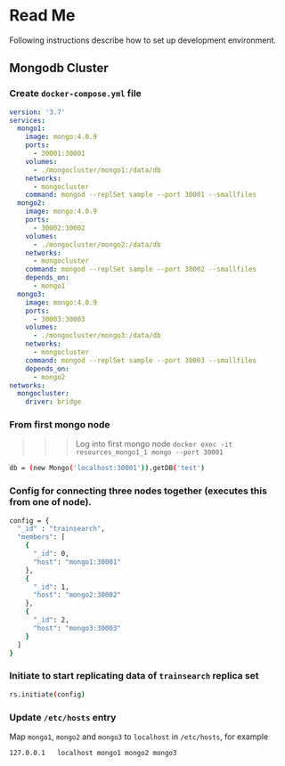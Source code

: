 # Read Me

Following instructions describe how to set up development environment.

## Mongodb Cluster

### Create `docker-compose.yml` file

```yaml
version: '3.7'
services:
  mongo1:
    image: mongo:4.0.9
    ports:
      - 30001:30001
    volumes:
      - ./mongocluster/mongo1:/data/db
    networks:
      - mongocluster
    command: mongod --replSet sample --port 30001 --smallfiles
  mongo2:
    image: mongo:4.0.9
    ports:
      - 30002:30002
    volumes:
      - ./mongocluster/mongo2:/data/db
    networks:
      - mongocluster
    command: mongod --replSet sample --port 30002 --smallfiles
    depends_on:
      - mongo1
  mongo3:
    image: mongo:4.0.9
    ports:
      - 30003:30003
    volumes:
      - ./mongocluster/mongo3:/data/db
    networks:
      - mongocluster
    command: mongod --replSet sample --port 30003 --smallfiles
    depends_on:
      - mongo2
networks:
  mongocluster:
    driver: bridge
```

### From first mongo node

>>> Log into first mongo node ```docker exec -it resources_mongo1_1 mongo --port 30001```

```sh
db = (new Mongo('localhost:30001')).getDB('test')
```

### Config for connecting three nodes together (executes this from one of node).
```sh
config = {
  "_id" : "trainsearch",
  "members": [
    {
      "_id": 0,
      "host": "mongo1:30001"
    },
    {
      "_id": 1,
      "host": "mongo2:30002"
    },
    {
      "_id": 2,
      "host": "mongo3:30003"
    }
  ]
}
```

### Initiate to start replicating data of `trainsearch` replica set

```sh
rs.initiate(config)
```

### Update ```/etc/hosts``` entry

Map `mongo1`, `mongo2` and `mongo3` to `localhost` in `/etc/hosts`, for example

```sh
127.0.0.1   localhost mongo1 mongo2 mongo3
```